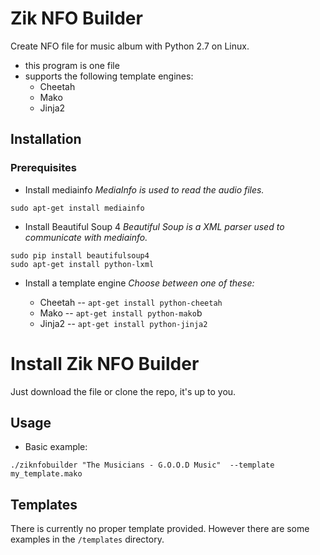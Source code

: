 # Zik NFO Builder

Create NFO file for music album with Python 2.7 on Linux.

* this program is one file
* supports the following template engines:
  * Cheetah
  * Mako
  * Jinja2

## Installation

### Prerequisites

* Install mediainfo
*MediaInfo is used to read the audio files.*
```
sudo apt-get install mediainfo
```
* Install Beautiful Soup 4
*Beautiful Soup is a XML parser used to communicate with mediainfo.*
```
sudo pip install beautifulsoup4 
sudo apt-get install python-lxml
```
* Install a template engine
*Choose between one of these:*

  * Cheetah -- `apt-get install python-cheetah`
  * Mako -- `apt-get install python-mako`b
  * Jinja2 -- `apt-get install python-jinja2`

# Install Zik NFO Builder

Just download the file or clone the repo, it's up to you.

## Usage

* Basic example: 
```
./ziknfobuilder "The Musicians - G.O.O.D Music"  --template my_template.mako 
```
## Templates

There is currently no proper template provided. However there are some examples in the `/templates` directory.

